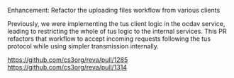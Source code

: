 Enhancement: Refactor the uploading files workflow from various clients

Previously, we were implementing the tus client logic in the ocdav service,
leading to restricting the whole of tus logic to the internal services. This PR
refactors that workflow to accept incoming requests following the tus protocol
while using simpler transmission internally.

https://github.com/cs3org/reva/pull/1285
https://github.com/cs3org/reva/pull/1314
